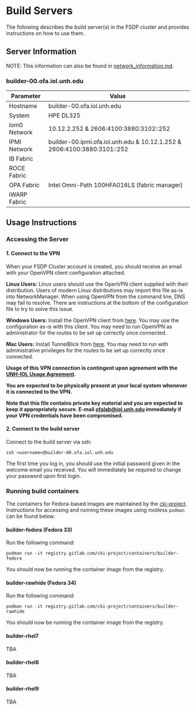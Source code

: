 # Build Servers

The following describes the build server(s) in the FSDP cluster and provides instructions on how to use them.

## Server Information

NOTE: This information can also be found in [network_information.md](network_information.md).

### builder-00.ofa.iol.unh.edu

| Parameter | Value |
|-----------|-------|
|Hostname   | builder-00.ofa.iol.unh.edu|
|System|HPE DL325|
|lom0 Network|10.12.2.252 & 2606:4100:3880:3102::252|
|IPMI Network|builder-00.ipmi.ofa.iol.unh.edu & 10.12.1.252 & 2606:4100:3880:3101::252|
|IB Fabric||
|ROCE Fabric||
|OPA Fabric|Intel Omni-Path 100HFA016LS (fabric manager)|
|iWARP Fabric||

## Usage Instructions

### Accessing the Server

#### 1. Connect to the VPN

When your FSDP Cluster account is created, you should receive an email
with your OpenVPN client configuration attached.

**Linux Users:** Linux users should use the OpenVPN client supplied with their distribution. Users of modern Linux distributions may import this file as-is into NetworkManager.
When using OpenVPN from the command line, DNS may fail to resolve. There are instructions at the bottom
of the configuration file to try to solve this issue.

**Windows Users:** Install the OpenVPN client from [here](https://openvpn.net/index.php/open-source/downloads.html).
You may use the configuration as-is with this client. You may need to run OpenVPN as administrator for the routes
to be set up correctly once connected.

**Mac Users:** Install TunnelBlick from [here](https://tunnelblick.net). You may need to run with administrative
privileges for the routes to be set up correctly once connected.

**Usage of this VPN connection is contingent upon agreement with the
[UNH-IOL Usage Agreement](https://www.iol.unh.edu/sites/default/files/charters/unh-iol-usage-agreement.pdf).**

**You are expected to be physically present at your local system whenever
it is connected to the VPN.**

**Note that this file contains private key material and you are expected
to keep it appropriately secure. E-mail ofalab@iol.unh.edu
immediately if your VPN credentials have been compromised.**

#### 2. Connect to the build server

Connect to the build server via ssh:

`ssh <username>@builder-00.ofa.iol.unh.edu`

The first time you log in, you should use the initial password given in the welcome email you received.
You will immediately be required to change your password upon first login.

### Running build containers

The containers for Fedora-based images are maintained by the [cki-project](https://gitlab.com/cki-project/containers).
Instructions for accessing and running these images using rootless `podman` can be found below.

#### builder-fedora (Fedora 33)

Run the following command:

`podman run -it registry.gitlab.com/cki-project/containers/builder-fedora`

You should now be running the container image from the registry.

#### builder-rawhide (Fedora 34)

Run the following command:

`podman run -it registry.gitlab.com/cki-project/containers/builder-rawhide`

You should now be running the container image from the registry.

#### builder-rhel7

TBA

#### builder-rhel8

TBA

#### builder-rhel9

TBA
